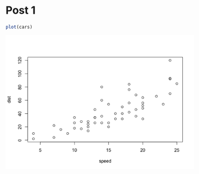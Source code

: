 Post 1
================

``` r
plot(cars)
```

![](Post1_files/figure-markdown_github/unnamed-chunk-1-1.png)
